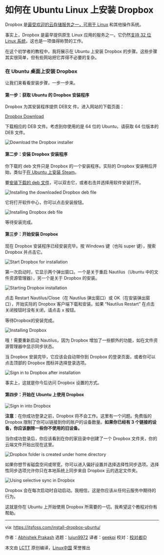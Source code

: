 [#]: subject: "How to Install Dropbox on Ubuntu Linux"
[#]: via: "https://itsfoss.com/install-dropbox-ubuntu/"
[#]: author: "Abhishek Prakash https://itsfoss.com/author/abhishek/"
[#]: collector: "lujun9972"
[#]: translator: "geekpi"
[#]: reviewer: " "
[#]: publisher: " "
[#]: url: " "

如何在 Ubuntu Linux 上安装 Dropbox
======

Dropbox 是[最受欢迎的云存储服务之一，可用于 Linux][1] 和其他操作系统。

事实上，Dropbox 是最早提供原生 Linux 应用的服务之一。它仍然[支持 32 位 Linux 系统][2]，这也是一项值得称赞的工作。

在这个初学者的教程中，我将展示在 Ubuntu 上安装 Dropbox 的步骤。这些步骤其实很简单，但有些网站把它弄得不必要的复杂。

### 在 Ubuntu 桌面上安装 Dropbox

让我们来看看安装步骤，一步一步来。

#### 第一步：获取 Ubuntu 的 Dropbox 安装程序

Dropbox 为其安装程序提供 DEB文 件。进入网站的下载页面：

[Dropbox Download][3]

下载相应的 DEB 文件。考虑到你使用的是 64 位的 Ubuntu，请获取 64 位版本的 DEB 文件。

![Download the Dropbox installer][4]

#### 第二步：安装 Dropbox 安装程序

你下载的 deb 文件只是 Dropbox 的一个安装程序。实际的 Dropbox 安装稍后开始，类似于[在 Ubuntu 上安装 Steam][5]。

要[安装下载的 deb 文件][6]，可以双击它，或者右击并选择用软件安装打开。

![Installing the downloaded Dropbox deb file][7]

它将打开软件中心，你可以点击安装按钮。

![Installing Dropbox deb file][8]

等待安装完成。

#### 第三步：开始安装 Dropbox

现在 Dropbox 安装程序已经安装完毕。按 Windows 键（也叫 super 键），搜索 Dropbox 并点击它。

![Start Dropbox for installation][9]

第一次启动时，它显示两个弹出窗口。一个是关于重启 Nautilus（Ubuntu 中的文件资源管理器），另一个是关于 Dropbox 的安装。

![Starting Dropbox installation][10]

点击 Restart Nautilus/Close（在 Nautilus 弹出窗口）或 OK（在安装弹出窗口），开始实际的 Dropbox 客户端下载和安装。如果 “Nautilus Restart” 在点击关闭按钮时没有关闭，请点击 x 按钮。

等待Dropbox的安装完成。

![Installing Dropbox][11]

哦！需要重新启动 Nautilus，因为 Dropbox 增加了一些额外的功能，如在文件资源管理器中显示同步状态。

当 Dropbox 安装完毕，它应该会自动带你到 Dropbox 的登录页面，或者你可以点击顶部的 Dropbox 图标并选择登录选项。

![Sign in to Dropbox after installation][12]

事实上，这就是你今后访问 Dropbox 设置的方式。

#### 第四步：开始在 Ubuntu 上使用 Dropbox

![Sign in into Dropbox][13]

**注意**：在你成功登录之前，Dropbox 将不会工作。这里有一个问题。免费版的 Dropbox 限制了你可以链接到你的账户的设备数量。**如果你已经有 3 个链接的设备，你应该删除一些你不使用的旧设备。**

当你成功登录后，你应该看到在你的家目录中创建了一个 Dropbox 文件夹，你的云端文件开始出现在这里。

![Dropbox folder is created under home directory][14]

如果你想节省磁盘空间或带宽，你可以进入偏好设置并选择选择性同步选项。选择性同步选项允许你只在本地系统上同步来自 Dropbox 云的选定文件夹。

![Using selective sync in Dropbox][15]

Dropbox 会在每次启动时自动启动。我相信，这是你应该从任何云服务中期待的行为。

这就是你在 Ubuntu 上开始使用 Dropbox 所需要的一切。我希望这个教程对你有帮助。

--------------------------------------------------------------------------------

via: https://itsfoss.com/install-dropbox-ubuntu/

作者：[Abhishek Prakash][a]
选题：[lujun9972][b]
译者：[geekpi](https://github.com/geekpi)
校对：[校对者ID](https://github.com/校对者ID)

本文由 [LCTT](https://github.com/LCTT/TranslateProject) 原创编译，[Linux中国](https://linux.cn/) 荣誉推出

[a]: https://itsfoss.com/author/abhishek/
[b]: https://github.com/lujun9972
[1]: https://itsfoss.com/cloud-services-linux/
[2]: https://itsfoss.com/32-bit-linux-distributions/
[3]: https://www.dropbox.com/install-linux
[4]: https://i2.wp.com/itsfoss.com/wp-content/uploads/2021/09/get-dropbox-for-ubuntu.png?resize=800%2C294&ssl=1
[5]: https://itsfoss.com/install-steam-ubuntu-linux/
[6]: https://itsfoss.com/install-deb-files-ubuntu/
[7]: https://i1.wp.com/itsfoss.com/wp-content/uploads/2021/09/dropbox-installer-ubuntu.png?resize=797%2C476&ssl=1
[8]: https://i1.wp.com/itsfoss.com/wp-content/uploads/2021/09/installing-dropbox-deb-file.png?resize=800%2C346&ssl=1
[9]: https://itsfoss.com/wp-content/uploads/2021/09/start-drobox-ubuntu.webp
[10]: https://itsfoss.com/wp-content/uploads/2021/09/starting-dropbox-installation-800x599.webp
[11]: https://itsfoss.com/wp-content/uploads/2021/09/installing-dropbox.webp
[12]: https://itsfoss.com/wp-content/uploads/2021/09/sign-in-to-dropbox-after-first-installation.webp
[13]: https://i0.wp.com/itsfoss.com/wp-content/uploads/2021/09/sign-in-dropbox.png?resize=800%2C409&ssl=1
[14]: https://i1.wp.com/itsfoss.com/wp-content/uploads/2021/09/dropbox-folder-ubuntu.png?resize=800%2C491&ssl=1
[15]: https://i1.wp.com/itsfoss.com/wp-content/uploads/2021/09/Dropbox-selective-sync.png?resize=800%2C399&ssl=1
